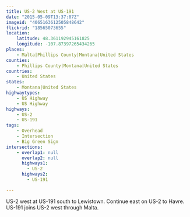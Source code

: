 ```yaml
---
title: US-2 West at US-191
date: "2015-05-09T13:37:07Z"
imageid: "4065163612505848642"
flickrid: "18565073655"
location:
    latitude: 48.361192945161825
    longitude: -107.87397265434265
places:
    - Malta|Phillips County|Montana|United States
counties:
    - Phillips County|Montana|United States
countries:
    - United States
states:
    - Montana|United States
highwaytypes:
    - US Highway
    - US Highway
highways:
    - US-2
    - US-191
tags:
    - Overhead
    - Intersection
    - Big Green Sign
intersections:
    - overlap1: null
      overlap2: null
      highways1:
        - US-2
      highways2:
        - US-191

---
```

US-2 west at US-191 south to Lewistown.  Continue east on US-2 to Havre.  US-191 joins US-2 west through Malta.